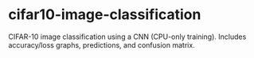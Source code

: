 # cifar10-image-classification
CIFAR-10 image classification using a CNN (CPU-only training). Includes accuracy/loss graphs, predictions, and confusion matrix.
